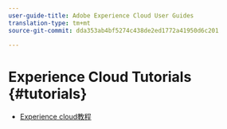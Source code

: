 ```yaml
---
user-guide-title: Adobe Experience Cloud User Guides
translation-type: tm+mt
source-git-commit: dda353ab4bf5274c438de2ed1772a41950d6c201

---
```



# Experience Cloud Tutorials {#tutorials}

+ [Experience cloud教程](home.md)
